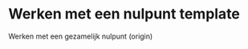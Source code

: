 Werken met een nulpunt template
===============================

Werken met een gezamelijk nulpunt (origin)
